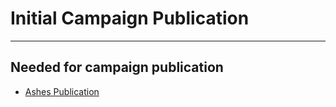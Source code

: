 # Initial Campaign Publication
***

## Needed for campaign publication
- [Ashes Publication](phoenix-ashes-publication.md)

